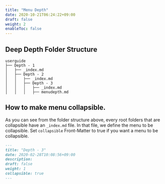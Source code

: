 ```yaml
---
title: "Menu Depth"
date: 2020-10-21T06:24:22+09:00
draft: false
weight: 2
enableToc: false
---
```


## Deep Depth Folder Structure

```
userguide
├── Depth - 1
│   ├── _index.md
│   ├── Depth - 2
│   │   ├── _index.md
│   │   ├── Depth - 3
│   │   │   ├── _index.md
│   │   │   ├── menudepth.md
```
## How to make menu collapsible.

As you can see from the folder structure above, every root folders that are collapsible have an `_index.md` file. In that file, we define the menu to be collapsible. Set `collapsible` Front-Matter to true if you want a menu to be collapsible.

```_index.md {hl_lines=[7]}
---
title: "Depth - 3"
date: 2020-02-28T10:08:56+09:00
description: 
draft: false
weight: 1
collapsible: true
---
```

